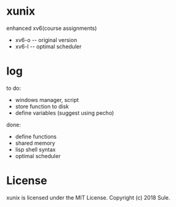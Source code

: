 # xunix 
enhanced xv6(course assignments)

- xv6-o -- original version
- xv6-l -- optimal scheduler

# log

to do:
- windows manager, script
- store function to disk
- define variables (suggest using pecho)

done:
- define functions
- shared memory
- lisp shell syntax
- optimal scheduler

# License
xunix is licensed under the MIT License.
Copyright (c) 2018 Sule.
